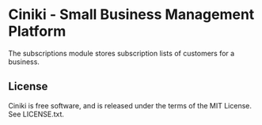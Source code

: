 Ciniki - Small Business Management Platform
===========================================

The subscriptions module stores subscription lists of customers for a business.

License
-------
Ciniki is free software, and is released under the terms of the MIT License. See LICENSE.txt.

